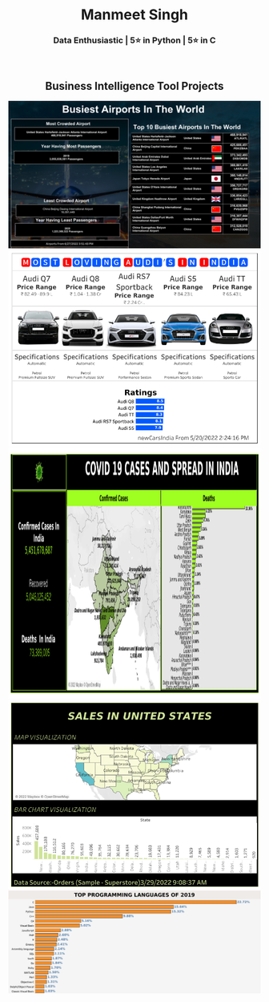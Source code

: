 
<h1 align="center">Manmeet Singh</h1>
<h3 align="center">Data Enthusiastic | 5⭐ in Python |  5⭐ in C </h3>
<img style="padding-left:600px ;" src="https://linksinternational.com/wp-content/uploads/2020/09/Tableau-Logo.png" alt="" width="120px"  > 
<h2 align="center">Business Intelligence Tool Projects</h2>

<img src="air.png" alt="">
<img src="Dashboard 1 (4).png" alt="">
<img src="covid.png" alt="" height="500px">
<img src="usSales (2).png" alt="">
<img src="Sheet 3.png" alt="" width="800px">
  

